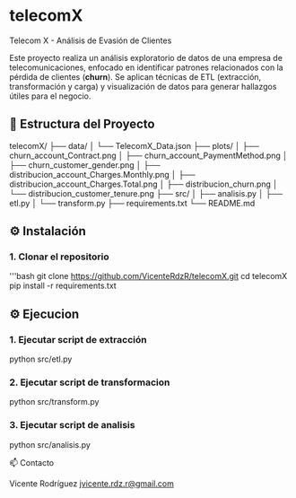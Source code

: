 # telecomX
Telecom X - Análisis de Evasión de Clientes

Este proyecto realiza un análisis exploratorio de datos de una empresa de telecomunicaciones, enfocado en identificar patrones relacionados con la pérdida de clientes (**churn**). Se aplican técnicas de ETL (extracción, transformación y carga) y visualización de datos para generar hallazgos útiles para el negocio.

##  📁 Estructura del Proyecto

telecomX/
├── data/
│ └── TelecomX_Data.json
├── plots/
│ ├── churn_account_Contract.png
│ ├── churn_account_PaymentMethod.png
│ ├── churn_customer_gender.png
│ ├── distribucion_account_Charges.Monthly.png
│ ├── distribucion_account_Charges.Total.png
│ ├── distribucion_churn.png
│ └── distribucion_customer_tenure.png
├── src/
│ ├── analisis.py
│ ├── etl.py
│ └── transform.py
├── requirements.txt
└── README.md


## ⚙️ Instalación

### 1. Clonar el repositorio
'''bash
git clone https://github.com/VicenteRdzR/telecomX.git
cd telecomX
pip install -r requirements.txt

## ⚙️ Ejecucion

### 1. Ejecutar script de extracción
python src/etl.py

### 2. Ejecutar script de transformacion
python src/transform.py

### 3. Ejecutar script de analisis
python src/analisis.py

📫 Contacto

Vicente Rodríguez
jvicente.rdz.r@gmail.com